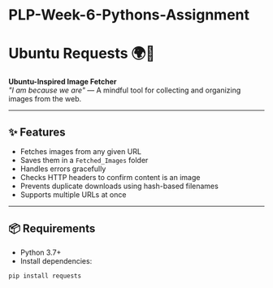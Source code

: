 # PLP-Week-6-Pythons-Assignment

# Ubuntu Requests 🌍📸

**Ubuntu-Inspired Image Fetcher**  
_"I am because we are"_ — A mindful tool for collecting and organizing images from the web.

---

## ✨ Features
- Fetches images from any given URL
- Saves them in a `Fetched_Images` folder
- Handles errors gracefully
- Checks HTTP headers to confirm content is an image
- Prevents duplicate downloads using hash-based filenames
- Supports multiple URLs at once

---

## 📦 Requirements
- Python 3.7+
- Install dependencies:

```bash
pip install requests
